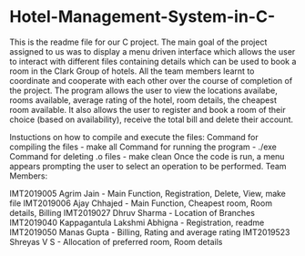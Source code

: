 # Hotel-Management-System-in-C-


This is the readme file for our C project.
The main goal of the project assigned to us was to display a menu driven interface which allows the user to interact with different files containing details which can be used to book a room in the Clark Group of hotels. All the team members learnt to coordinate and cooperate with each other over the course of completion of the project.
The program allows the user to view the locations availabe, rooms available, average rating of the hotel, room details, the cheapest room available. It also allows the user to register and book a room of their choice (based on availability), receive the total bill and delete their account.

Instuctions on how to compile and execute the files:
Command for compiling the files - make all
Command for running the program - ./exe
Command for deleting .o files - make clean
Once the code is run, a menu appears prompting the user to select an operation to be performed.
Team Members:

IMT2019005 Agrim Jain - Main Function, Registration, Delete, View, make file
IMT2019006 Ajay Chhajed - Main Function, Cheapest room, Room details, Billing
IMT2019027 Dhruv Sharma - Location of Branches
IMT2019040 Kappagantula Lakshmi Abhigna - Registration, readme
IMT2019050 Manas Gupta - Billing, Rating and average rating
IMT2019523 Shreyas V S - Allocation of preferred room, Room details

